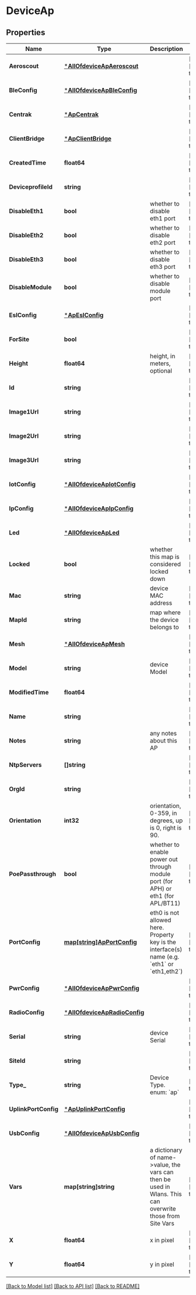 # DeviceAp

## Properties
Name | Type | Description | Notes
------------ | ------------- | ------------- | -------------
**Aeroscout** | [***AllOfdeviceApAeroscout**](AllOfdeviceApAeroscout.md) |  | [optional] [default to null]
**BleConfig** | [***AllOfdeviceApBleConfig**](AllOfdeviceApBleConfig.md) |  | [optional] [default to null]
**Centrak** | [***ApCentrak**](ap_centrak.md) |  | [optional] [default to null]
**ClientBridge** | [***ApClientBridge**](ap_client_bridge.md) |  | [optional] [default to null]
**CreatedTime** | **float64** |  | [optional] [default to null]
**DeviceprofileId** | **string** |  | [optional] [default to null]
**DisableEth1** | **bool** | whether to disable eth1 port | [optional] [default to false]
**DisableEth2** | **bool** | whether to disable eth2 port | [optional] [default to false]
**DisableEth3** | **bool** | whether to disable eth3 port | [optional] [default to false]
**DisableModule** | **bool** | whether to disable module port | [optional] [default to false]
**EslConfig** | [***ApEslConfig**](ap_esl_config.md) |  | [optional] [default to null]
**ForSite** | **bool** |  | [optional] [default to null]
**Height** | **float64** | height, in meters, optional | [optional] [default to null]
**Id** | **string** |  | [optional] [default to null]
**Image1Url** | **string** |  | [optional] [default to null]
**Image2Url** | **string** |  | [optional] [default to null]
**Image3Url** | **string** |  | [optional] [default to null]
**IotConfig** | [***AllOfdeviceApIotConfig**](AllOfdeviceApIotConfig.md) |  | [optional] [default to null]
**IpConfig** | [***AllOfdeviceApIpConfig**](AllOfdeviceApIpConfig.md) |  | [optional] [default to null]
**Led** | [***AllOfdeviceApLed**](AllOfdeviceApLed.md) |  | [optional] [default to null]
**Locked** | **bool** | whether this map is considered locked down | [optional] [default to null]
**Mac** | **string** | device MAC address | [optional] [default to null]
**MapId** | **string** | map where the device belongs to | [optional] [default to null]
**Mesh** | [***AllOfdeviceApMesh**](AllOfdeviceApMesh.md) |  | [optional] [default to null]
**Model** | **string** | device Model | [optional] [default to null]
**ModifiedTime** | **float64** |  | [optional] [default to null]
**Name** | **string** |  | [optional] [default to null]
**Notes** | **string** | any notes about this AP | [optional] [default to null]
**NtpServers** | **[]string** |  | [optional] [default to null]
**OrgId** | **string** |  | [optional] [default to null]
**Orientation** | **int32** | orientation, 0-359, in degrees, up is 0, right is 90. | [optional] [default to null]
**PoePassthrough** | **bool** | whether to enable power out through module port (for APH) or eth1 (for APL/BT11) | [optional] [default to false]
**PortConfig** | [**map[string]ApPortConfig**](ap_port_config.md) | eth0 is not allowed here. Property key is the interface(s) name (e.g. &#x60;eth1&#x60; or &#x60;eth1,eth2&#x60;) | [optional] [default to null]
**PwrConfig** | [***AllOfdeviceApPwrConfig**](AllOfdeviceApPwrConfig.md) |  | [optional] [default to null]
**RadioConfig** | [***AllOfdeviceApRadioConfig**](AllOfdeviceApRadioConfig.md) |  | [optional] [default to null]
**Serial** | **string** | device Serial | [optional] [default to null]
**SiteId** | **string** |  | [optional] [default to null]
**Type_** | **string** | Device Type. enum: &#x60;ap&#x60; | [default to null]
**UplinkPortConfig** | [***ApUplinkPortConfig**](ap_uplink_port_config.md) |  | [optional] [default to null]
**UsbConfig** | [***AllOfdeviceApUsbConfig**](AllOfdeviceApUsbConfig.md) |  | [optional] [default to null]
**Vars** | **map[string]string** | a dictionary of name-&gt;value, the vars can then be used in Wlans. This can overwrite those from Site Vars | [optional] [default to null]
**X** | **float64** | x in pixel | [optional] [default to null]
**Y** | **float64** | y in pixel | [optional] [default to null]

[[Back to Model list]](../README.md#documentation-for-models) [[Back to API list]](../README.md#documentation-for-api-endpoints) [[Back to README]](../README.md)

